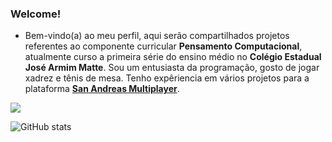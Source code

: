 ### Welcome!
- Bem-vindo(a) ao meu perfil, aqui serão compartilhados projetos referentes ao componente curricular **Pensamento Computacional**, atualmente curso a primeira série do ensino médio no **Colégio Estadual José Armim Matte**. Sou um entusiasta da programação, gosto de jogar xadrez e tênis de mesa. Tenho expêriencia em vários projetos para a plataforma [**San Andreas Multiplayer**](https://sa-mp.mp/).

![](https://media.tenor.com/sk9EVYci-pIAAAAi/death-pose-peter-griffin.gif)

![GitHub stats](https://github-readme-stats.vercel.app/api?username=BatistaEdson&show_icons=true&theme=dark&count_private=true)

